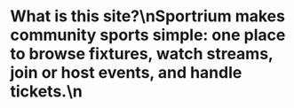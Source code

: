# What is this site?\nSportrium makes community sports simple: one place to browse fixtures, watch streams, join or host events, and handle tickets.\n